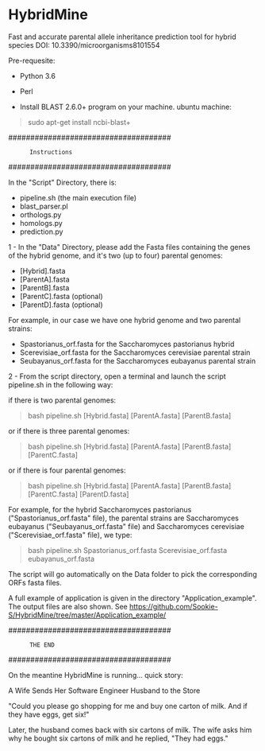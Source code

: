 # HybridMine
Fast and accurate parental allele inheritance prediction tool for hybrid species
DOI: 10.3390/microorganisms8101554 




Pre-requesite:

- Python 3.6
- Perl 

- Install BLAST 2.6.0+ program on your machine.
ubuntu machine:
>sudo apt-get install ncbi-blast+


#####################################

          Instructions
          
#####################################

In the "Script" Directory, there is:
- pipeline.sh (the main execution file)
- blast_parser.pl
- orthologs.py
- homologs.py
- prediction.py

1 - In the "Data" Directory, please add the Fasta files containing the genes of the hybrid genome, and it's two (up to four) parental genomes:
- [Hybrid].fasta
- [ParentA].fasta
- [ParentB].fasta
- [ParentC].fasta (optional)
- [ParentD].fasta (optional)


For example, in our case we have one hybrid genome and two parental strains:
- Spastorianus_orf.fasta for the Saccharomyces pastorianus hybrid
- Scerevisiae_orf.fasta for the Saccharomyces cerevisiae parental strain
- Seubayanus_orf.fasta for the Saccharomyces eubayanus parental strain


2 - From the script directory, open a terminal and launch the script pipeline.sh in the following way:

if there is two parental genomes:
> bash pipeline.sh [Hybrid.fasta] [ParentA.fasta] [ParentB.fasta]

or if there is three parental genomes:
> bash pipeline.sh [Hybrid.fasta] [ParentA.fasta] [ParentB.fasta] [ParentC.fasta]

or if there is four parental genomes:
> bash pipeline.sh [Hybrid.fasta] [ParentA.fasta] [ParentB.fasta] [ParentC.fasta] [ParentD.fasta]


For example, for the hybrid Saccharomyces pastorianus ("Spastorianus_orf.fasta" file), the parental strains are Saccharomyces eubayanus ("Seubayanus_orf.fasta" file) and Saccharomyces cerevisiae ("Scerevisiae_orf.fasta" file), we type:
> bash pipeline.sh Spastorianus_orf.fasta Scerevisiae_orf.fasta eubayanus_orf.fasta

The script will go automatically on the Data folder to pick the corresponding ORFs fasta files.


A full example of application is given in the directory "Application_example". The output files are also shown.
See https://github.com/Sookie-S/HybridMine/tree/master/Application_example/





#####################################

          THE END
          
#####################################


On the meantine HybridMine is running... quick story:

A Wife Sends Her Software Engineer Husband to the Store 

"Could you please go shopping for me and buy one carton of milk. And if they have eggs, get six!"

Later, the husband comes back with six cartons of milk. The wife asks him why he bought six cartons of milk and he replied, "They had eggs."



